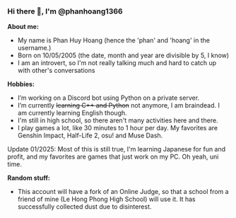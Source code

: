 ### Hi there 👋, I'm @phanhoang1366

<!--
**phanhoang1366/phanhoang1366** is a ✨ _special_ ✨ repository because its `README.md` (this file) appears on your GitHub profile.
Here are some ideas to get you started:
-->
**About me:**
- My name is Phan Huy Hoang (hence the 'phan' and 'hoang' in the username.)
- Born on 10/05/2005 (the date, month and year are divisible by 5, I know)
- I am an introvert, so I'm not really talking much and hard to catch up with other's conversations

**Hobbies:**
- I’m working on a Discord bot using Python on a private server.
- I’m currently ~~learning C++ and Python~~ not anymore, I am braindead. I am currently learning English though.
- I'm still in high school, so there aren't many activities here and there.
- I play games a lot, like 30 minutes to 1 hour per day. My favorites are Genshin Impact, Half-Life 2, osu! and Muse Dash.

Update 01/2025: Most of this is still true, I'm learning Japanese for fun and profit, and my favorites are games that just work on my PC. Oh yeah, uni time.

**Random stuff:**
- This account will have a fork of an Online Judge, so that a school from a friend of mine (Le Hong Phong High School) will use it. It has successfully collected dust due to disinterest.
